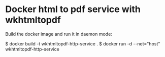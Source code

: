 Docker html to pdf service with wkhtmltopdf
================================
Build the docker image and run it in daemon mode:

$ docker build -t wkhtmltopdf-http-service .
$ docker run -d --net="host" wkhtmltopdf-http-service
